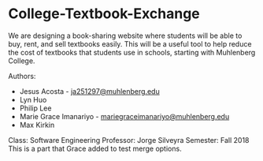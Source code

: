 # College-Textbook-Exchange
We are designing a book-sharing website where students will be able to buy, rent, and sell textbooks easily. This will be a useful tool to help reduce the cost of textbooks that students use in schools, starting with Muhlenberg College. 


Authors: 
- Jesus Acosta - ja251297@muhlenberg.edu
- Lyn Huo
- Philip Lee
- Marie Grace Imanariyo - mariegraceimanariyo@muhlenberg.edu
- Max Kirkin

Class: Software Engineering
Professor: Jorge Silveyra
Semester: Fall 2018
This is a part that Grace added to test merge options.


